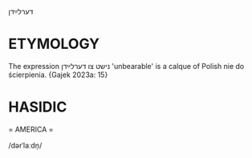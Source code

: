 דערלײַדן

ETYMOLOGY
===========
The expression נישט צו דערלײַדן 'unbearable' is a calque of Polish nie do ścierpienia.
{Gajek 2023a: 15}

HASIDIC
=======
= AMERICA = 

/dərˈlaːdn̩/